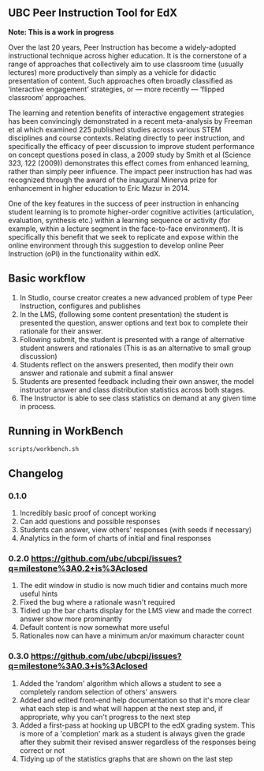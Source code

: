 ## UBC Peer Instruction Tool for EdX

__Note: This is a work in progress__

Over the last 20 years, Peer Instruction has become a widely-adopted instructional technique across higher education. It is the cornerstone of a range of approaches that collectively aim to use classroom time (usually lectures) more productively than simply as a vehicle for didactic presentation of content. Such approaches often broadly classified as  ‘interactive engagement’ strategies, or — more recently — ‘flipped classroom’ approaches.

The learning and retention benefits of interactive engagement strategies has been convincingly demonstrated in a recent meta-analysis by Freeman et al which examined 225 published studies across various STEM disciplines and course contexts. Relating directly to peer instruction, and specifically the efficacy of peer discussion to improve student performance on concept questions posed in class, a 2009 study by Smith et al (Science 323, 122 (2009)) demonstrates this effect comes from enhanced learning, rather than simply peer influence. The impact peer instruction has had was recognized through the award of the inaugural Minerva prize for enhancement in higher education to Eric Mazur in 2014.

One of the key features in the success of peer instruction in enhancing student learning is to promote higher-order cognitive activities (articulation, evaluation, synthesis etc.) within a learning sequence or activity (for example, within a lecture segment in the face-to-face environment). It is specifically this benefit that we seek to replicate and expose within the online environment through this suggestion to develop online Peer Instruction (oPI) in the functionality within edX.

## Basic workflow

1. In Studio, course creator creates a new advanced problem of type Peer Instruction, configures and publishes
2. In the LMS, (following some content presentation) the student is presented the question, answer options and text box to complete their rationale for their answer.
3. Following submit, the student is presented with a range of alternative student answers and rationales (This is as an alternative to small group discussion)
4. Students reflect on the answers presented, then modify their own answer and rationale and submit a final answer
5. Students are presented feedback including their own answer, the model instructor answer and class distribution statistics across both stages.
6. The Instructor is able to see class statistics on demand at any given time in process.

## Running in WorkBench

    scripts/workbench.sh
    
## Changelog

### 0.1.0
1. Incredibly basic proof of concept working
2. Can add questions and possible responses
3. Students can answer, view others' responses (with seeds if necessary)
4. Analytics in the form of charts of initial and final responses

### 0.2.0 https://github.com/ubc/ubcpi/issues?q=milestone%3A0.2+is%3Aclosed

1. The edit window in studio is now much tidier and contains much more useful hints
2. Fixed the bug where a rationale wasn't required
3. Tidied up the bar charts display for the LMS view and made the correct answer show more prominantly
4. Default content is now somewhat more useful
5. Rationales now can have a minimum an/or maximum character count

### 0.3.0 https://github.com/ubc/ubcpi/issues?q=milestone%3A0.3+is%3Aclosed

1. Added the 'random' algorithm which allows a student to see a completely random selection of others' answers
2. Added and edited front-end help documentation so that it's more clear what each step is and what will happen at the next step and, if appropriate, why you can't progress to the next step
3. Added a first-pass at hooking up UBCPI to the edX grading system. This is more of a 'completion' mark as a student is always given the grade after they submit their revised answer regardless of the responses being correct or not
4. Tidying up of the statistics graphs that are shown on the last step
